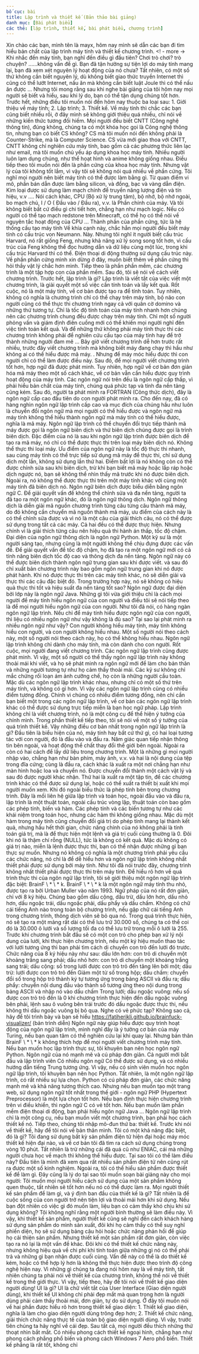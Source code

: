 ```yaml
---
bố cục: bài
title: Lập trình và thiết kế (Bản thảo bài giảng)
danh mục: [Bài phát biểu]
các thẻ: [lập trình, thiết kế, bài phát biểu, chương trình]
---
```


Xin chào các bạn, mình tên là mayx, hôm nay mình sẽ dẫn các bạn đi tìm hiểu bản chất của lập trình máy tính và thiết kế chương trình. <! - more ->
Khi nhắc đến máy tính, bạn nghĩ đến điều gì đầu tiên? Chơi trò chơi? trò chuyện? ……không vấn đề gì. Bạn đã tận hưởng sự tiện lợi do máy tính mang lại, bạn đã xem xét nguyên lý hoạt động của nó chưa? Tất nhiên, có một số thứ không cần biết nguyên lý, dù không biết giao thức truyền Internet thì cũng có thể lướt Internet, nấu ăn mà không cần biết luật Joule thì có thể nấu ăn được ... Nhưng tôi mong rằng sau khi nghe bài giảng của tôi hôm nay mọi người sẽ biết và hiểu, sau khi lý do, bạn có thể tận dụng chúng tốt hơn.
Trước hết, những điều tôi muốn nói đến hôm nay thuộc ba loại sau: 1. Giới thiệu về máy tính; 2. Lập trình; 3. Thiết kế.
Về máy tính thì chắc các bạn cũng biết nhiều rồi, ở đây mình sẽ không giới thiệu quá nhiều, chỉ nói về những kiến ​​thức tương đối hiếm.
Mọi người đều biết CNTT (Công nghệ thông tin), đúng không, chúng ta có một khóa học gọi là Công nghệ thông tin, nhưng bạn có biết CS không? CS mà tôi muốn nói đến không phải là Counter-Strike, mà là Computer Science. CS vừa mới giao thoa với CNTT, CNTT không chỉ nghiên cứu máy tính, bao gồm cả các phương thức liên lạc như email, mà tôi muốn chủ yếu áp dụng khoa học máy tính. Nhiều người luôn lạm dụng chúng, như thể hoạt hình và anime không giống nhau.
Điều tiếp theo tôi muốn nói đến là phần cứng của khoa học máy tính. Nhưng vật lý của tôi không tốt lắm, vì vậy tôi sẽ không nói quá nhiều về phần cứng. Tôi nghĩ mọi người nên biết máy tính có thể được làm bằng gì. Từ quan điểm vi mô, phần bán dẫn được làm bằng silicon, và đồng, bạc và vàng dẫn điện. Kim loại được sử dụng làm mạch chính để truyền năng lượng điện và tín hiệu, v.v .... Nói cách khác, CPU (Bộ xử lý trung tâm), bộ nhớ, bộ nhớ ngoài, bo mạch chủ, I / O ( Đầu vào / Đầu ra), v.v. là Phần chính của máy. Và tôi không biết bất cứ điều gì chi tiết hơn, chẳng hạn như mạch logic. Nếu có người có thể tạo mạch redstone trên Minecraft, có thể họ có thể nói về nguyên tắc hoạt động của CPU ...
Thành phần của phần cứng, tức là hệ thống cấu tạo máy tính Về khía cạnh này, chắc hẳn mọi người đều biết máy tính có cấu trúc von Neumann. Này. Nhưng tôi nghĩ ít người biết cấu trúc Harvard, nó rất giống Feng, nhưng khả năng xử lý song song tốt hơn, vì cấu trúc của Feng không thể đọc hướng dẫn và dữ liệu cùng một lúc, trong khi cấu trúc Harvard thì có thể. Điện thoại di động thường sử dụng cấu trúc này.
Về phần phần cứng mình xin dừng ở đây, muốn biết thêm về phần cứng thì hỏi thầy vật lý chắc hơn mình.
Tiếp theo là phần phần mềm, các chương trình là một tập hợp con của phần mềm. Sau đó, tôi sẽ nói về cách viết chương trình.
Trước hết, lập trình là gì? Lập trình là viết tắt của việc viết một chương trình, là giải quyết một số việc cần tính toán và lấy kết quả. Rốt cuộc, nó là một máy tính, về cơ bản được tạo ra để tính toán. Tuy nhiên, không có nghĩa là chương trình chỉ có thể chạy trên máy tính, bộ não con người cũng có thể thực thi chương trình ngay cả với quân cờ domino và những thứ tương tự. Chỉ là tốc độ tính toán của máy tính nhanh hơn chúng nên các chương trình chung đều được chạy trên máy tính. Chỉ một số người phỏng vấn và giám định điên cuồng mới có thể khiến mọi người nghĩ đến việc tính toán kết quả. Và để những thứ không phải máy tính thực thi các chương trình không phải để nghiên cứu cấu tạo của máy tính hay để trở thành những người đam mê ...
Bây giờ viết chương trình dễ hơn trước rất nhiều, trước đây viết chương trình mà không biết máy đang chạy thì hầu như không ai có thể hiểu được mã máy. . Nhưng để máy móc hiểu được thì con người chỉ có thể làm được điều này. Sau đó, để mọi người viết chương trình tốt hơn, hợp ngữ đã được phát minh. Tuy nhiên, hợp ngữ về cơ bản đơn giản hóa mã máy theo một số cách khác, về cơ bản vẫn cần hiểu được quy trình hoạt động của máy tính. Các ngôn ngữ nói trên đều là ngôn ngữ cấp thấp, vì phải hiểu bản chất của máy tính, chúng quá phức tạp và tính đa nền tảng cũng kém. Sau đó, người ta phát minh ra FORTRAN (Công thức dịch), đây là ngôn ngữ cấp cao đầu tiên do con người phát minh ra. Cho đến nay, đã có hàng nghìn ngôn ngữ lập trình cấp cao và mục đích của chúng hầu như luôn là chuyển đổi ngôn ngữ mà mọi người có thể hiểu được và ngôn ngữ mà máy tính không thể hiểu thành ngôn ngữ mà máy tính có thể hiểu được, nghĩa là mã máy. Ngôn ngữ lập trình có thể chuyển đổi trực tiếp thành mã máy được gọi là ngôn ngữ biên dịch và thứ biên dịch chúng được gọi là trình biên dịch. Đặc điểm của nó là sau khi ngôn ngữ lập trình được biên dịch để tạo ra mã máy, nó chỉ có thể được thực thi trên loại máy biên dịch nó. Không thể thực thi loại máy. Ưu điểm của ngôn ngữ này là tốc độ thực thi nhanh, sau cùng máy tính có thể trực tiếp sử dụng mã máy để thực thi, chỉ sử dụng dịch một lần, không sử dụng lần thứ hai. Điểm bất lợi là nó không còn có thể được chỉnh sửa sau khi biên dịch, trừ khi bạn biết mã máy hoặc lắp ráp hoặc dịch ngược nó, bạn sẽ không thể nhìn thấy mã trước khi nó được biên dịch. Ngoài ra, nó không thể được thực thi trên một máy tính khác với cùng một máy tính đã biên dịch nó. Ngôn ngữ biên dịch được biểu diễn bằng ngôn ngữ C. Để giải quyết vấn đề không thể chỉnh sửa và đa nền tảng, người ta đã tạo ra một ngôn ngữ khác, đó là ngôn ngữ thông dịch.
Ngôn ngữ thông dịch là diễn giải mã nguồn chương trình từng câu từng câu thành mã máy, do đó không cần chuyển mã nguồn thành mã máy, ưu điểm của cách này là có thể chỉnh sửa được và vì nó là một câu của giải thích câu, nó có thể được sử dụng trong tất cả các máy. Cả hai đều có thể được thực hiện. Nhưng chính vì là giải thích từng câu nên hiệu quả thi hành án thấp, tốc độ chậm. Đại diện của ngôn ngữ thông dịch là ngôn ngữ Python. Một kỹ sư là một người sáng tạo, nhưng cũng là một người không thể chịu đựng được các vấn đề. Để giải quyết vấn đề tốc độ chậm, họ đã tạo ra một ngôn ngữ mới có cả tính năng biên dịch tốc độ cao và thông dịch đa nền tảng. Ngôn ngữ này có thể được biên dịch thành ngôn ngữ trung gian sau khi được viết. và sau đó chỉ xuất bản chương trình này bao gồm ngôn ngữ trung gian khi nó được phát hành. Khi nó được thực thi trên các máy tính khác, nó sẽ diễn giải và thực thi các câu đặc biệt đó. Trong trường hợp này, nó sẽ không có hiệu quả thực thi tốt và hiệu suất đa nền tảng tốt sao? Ngôn ngữ được đại diện bởi lớp này là ngôn ngữ Java.
Những gì tôi vừa giới thiệu chỉ là cách mọi người để máy tính hiểu ngôn ngữ của con người và điều tôi sẽ nói tiếp theo là để mọi người hiểu ngôn ngữ của con người. Như tôi đã nói, có hàng ngàn ngôn ngữ lập trình. Nếu chỉ để máy tính hiểu được ngôn ngữ của con người, thì liệu có nhiều ngôn ngữ như vậy không là đủ sao? Tại sao lại phát minh ra nhiều ngôn ngữ như vậy? Con người không hiểu máy tính, máy tính không hiểu con người, và con người không hiểu nhau. Một số người nói theo cách này, một số người nói theo cách này, họ có thể không hiểu nhau. Ngôn ngữ lập trình không chỉ dành cho máy tính, mà còn dành cho con người. Rốt cuộc, mọi người đang viết chương trình. Các ngôn ngữ lập trình cũng được phát minh. Vì vậy, một số người có thể thấy ngôn ngữ lập trình này không thoải mái khi viết, và họ sẽ phát minh ra ngôn ngữ mới để làm cho bản thân và những người tương tự như họ cảm thấy thoải mái. Các kỹ sư không chỉ mắc chứng rối loạn ám ảnh cưỡng chế, họ còn là những người cầu toàn.
Mặc dù các ngôn ngữ lập trình khác nhau, nhưng chỉ có một số thứ trên máy tính, và không có gì hơn. Vì vậy các ngôn ngữ lập trình cũng có nhiều điểm tương đồng. Chính vì chúng có nhiều điểm tương đồng, nên chỉ cần bạn biết một trong các ngôn ngữ lập trình, về cơ bản các ngôn ngữ lập trình khác có thể được sử dụng trực tiếp miễn là bạn học ngữ pháp. Lập trình không chỉ là viết chương trình, nó là một công cụ để thể hiện ý tưởng của chính mình. Trong phần thiết kế tiếp theo, tôi sẽ nói về một số ý tưởng của quá trình thiết kế.
Vậy những điều cơ bản nhất trong ngôn ngữ lập trình là gì? Đầu tiên là biểu hiện của nó, máy tính hay bất cứ thứ gì, có hai loại tương tác với con người, đó là đầu vào và đầu ra. Năm giác quan tiếp nhận thông tin bên ngoài, và hoạt động thể chất thay đổi thế giới bên ngoài. Ngoài ra còn có hai cách để lấy dữ liệu trong chương trình. Một là những gì mọi người nhập vào, chẳng hạn như bàn phím, máy ảnh, v.v. và hai là nội dung của tệp trong đĩa cứng; cùng là đầu ra, cách khác là xuất ra một nơi chẳng hạn như màn hình hoặc loa và chuyển nó. Được chuyển đổi thành một cách vật lý và sau đó được người khác nhận. Thứ hai là xuất ra một tập tin, để các chương trình khác có thể được sử dụng lại, hoặc có thể xuất ra thiết bị xuất khi mọi người muốn xem. Khi đó ngoài biểu thức là phép tính bên trong chương trình.
Đây là mối liên hệ giữa lập trình và toán học, ngoài đầu vào và đầu ra, lập trình là một thuật toán, ngoài cấu trúc vòng lặp, thuật toán còn bao gồm các phép tính, biến và hàm. Các phép tính và các biến tương tự như các khái niệm trong toán học, nhưng các hàm thì không giống nhau. Mặc dù một hàm trong máy tính cũng chuyển đổi giá trị do phép tính mang lại thành kết quả, nhưng hầu hết thời gian, chức năng chính của nó không phải là tính toán giá trị, mà là để thực hiện một lệnh và giá trị cuối cùng thường là 0. Đôi khi nó là thậm chí rỗng (NULL), tức là không có kết quả. Mặc dù không có giá trị nào, miễn là lệnh được thực thi, bạn có thể nhận được những gì bạn thực sự muốn.
Nhưng nó không có nghĩa là một chương trình phải yêu cầu các chức năng, nó chỉ là để dễ hiểu hơn và ngôn ngữ lập trình không nhất thiết phải được sử dụng bởi máy tính. Như tôi đã nói trước đây, chương trình không nhất thiết phải được thực thi trên máy tính. Để hiểu rõ hơn về quá trình thực thi của ngôn ngữ lập trình, tôi sẽ giới thiệu một ngôn ngữ lập trình đặc biệt: BrainF \ * \ * k. BrainF \ * \ * k là một ngôn ngữ máy tính thu nhỏ, được tạo ra bởi Urban Muller vào năm 1993. Ngữ pháp của nó rất đơn giản, chỉ với 8 ký hiệu. Chúng bao gồm dấu cộng, dấu trừ, dấu lớn hơn, dấu nhỏ hơn, dấu ngoặc trái, dấu ngoặc phải, dấu phẩy và dấu chấm. Không có chữ cái tiếng Anh nào trong toàn bộ chương trình, nếu gặp chữ cái tiếng Anh trong chương trình, thông dịch viên sẽ bỏ qua nó. Trong quá trình thực hiện, nó sẽ tạo ra một mảng rất dài có thể lưu trữ 30.000 số, chúng ta có thể coi đó là 30.000 ô lưới và số lượng tối đa có thể lưu trữ trong mỗi ô lưới là 255. Trước khi chương trình bắt đầu sẽ có một con trỏ cho phép bạn xử lý nội dung của lưới, khi thực hiện chương trình, nếu một ký hiệu muốn thao tác với lưới tương ứng thì bạn phải tìm cách di chuyển con trỏ đến lưới đó trước. Chức năng của 8 ký hiệu này như sau: dấu lớn hơn: con trỏ di chuyển một khoảng trắng sang phải; dấu nhỏ hơn: con trỏ di chuyển một khoảng trắng sang trái; dấu cộng: số trong lưới được con trỏ trỏ đến tăng lên bởi một; dấu trừ: lưới được con trỏ trỏ đến Giảm một từ số trong hộp; dấu chấm: chuyển đổi số trong hộp trỏ thành ký tự tương ứng trong bảng ASCII và đầu ra; dấu phẩy: chuyển nội dung đầu vào thành số tương ứng theo nội dung trong bảng ASCII và nhập nó vào dấu chấm Trong lưới; dấu ngoặc vuông: nếu số được con trỏ trỏ đến là 0 khi chương trình thực hiện đến dấu ngoặc vuông bên phải, lệnh sau ô vuông bên trái trước đó dấu ngoặc được thực thi, nếu không thì dấu ngoặc vuông bị bỏ qua. Nghe có vẻ phức tạp? Không sao cả, hãy để tôi trình bày và bạn sẽ hiểu <https://fatiherikli.github.io/brainfuck-visualizer/> (bản trình diễn)
Ngôn ngữ này giúp hiểu được quy trình hoạt động của ngôn ngữ lập trình, mình nghĩ đây là ý tưởng cơ bản của máy Turing, nếu bạn quan tâm có thể nghiên cứu lại khi quay lại. Nhưng bản thân BrainF \ * \ * k không thích hợp để mọi người viết chương trình máy tính. Nếu bạn muốn học lập trình thực sự, tôi khuyên bạn nên học ngôn ngữ Python. Ngôn ngữ của nó mạnh mẽ và cú pháp đơn giản. Cả người mới bắt đầu và lập trình viên Có nhiều ngôn ngữ Có thể được sử dụng, và có nhiều hướng dẫn tiếng Trung tương ứng. Vì vậy, nếu có sinh viên muốn học ngôn ngữ lập trình, tôi khuyên bạn nên học Python.
Tất nhiên, là một ngôn ngữ lập trình, có rất nhiều sự lựa chọn. Python có cú pháp đơn giản, các chức năng mạnh mẽ và khả năng tương thích cao. Nhưng nếu bạn muốn tạo một trang web, sử dụng ngôn ngữ tốt nhất trong thế giới - ngôn ngữ PHP (Hypertext Preprocessor) là một lựa chọn tốt hơn. Nếu bạn định thực hiện chương trình trên vi điều khiển, thì ngôn ngữ C có vẻ tốt hơn. Nếu bạn muốn làm phần mềm điện thoại di động, bạn phải hiểu ngôn ngữ Java ...
Ngôn ngữ lập trình chỉ là một công cụ, nếu bạn muốn viết một chương trình, bạn phải học cách thiết kế nó. Tiếp theo, chúng tôi nhập mô-đun thứ ba: thiết kế.
Trước khi nói về thiết kế, hãy để tôi nói về bản thân mình. Tôi có một khả năng đặc biệt, đó là gì? Tôi đang sử dụng bất kỳ sản phẩm điện tử hiện đại hoặc máy móc thiết kế hiện đại nào, và về cơ bản tôi đã tìm ra cách sử dụng chúng trong vòng 10 phút. Tất nhiên là trừ những cái đã quá cũ như ENIAC, cái mà những người chưa học về mạch thì không thể hiểu được. Tại sao tôi có thể làm điều này? Đầu tiên là mình đã xem qua rất nhiều sản phẩm điện tử nên cũng rút ra được một số kinh nghiệm. Ngoài ra, tôi có thể hiểu sản phẩm được thiết kế để làm gì. Đây cũng là lý do tại sao tôi muốn soạn bài giảng này cho mọi người: Tôi muốn mọi người hiểu cách sử dụng của một sản phẩm không quen thuộc, tất nhiên sẽ tốt hơn nếu nó có thể được làm ra.
Mọi người thiết kế sản phẩm để làm gì, và ý định ban đầu của thiết kế là gì? Tất nhiên là để cuộc sống của con người trở nên tiện lợi và thoải mái hơn khi sử dụng. Nếu bạn đột nhiên có việc gì đó muốn làm, liệu bạn có cảm thấy khó chịu khi sử dụng không? Tôi không nghĩ rằng một người bình thường sẽ làm điều này. Vì vậy, khi thiết kế sản phẩm, người thiết kế cũng sẽ nghĩ đến cách khách hàng sử dụng sản phẩm do mình sản xuất, đôi khi họ cảm thấy có thể suy nghĩ phiến diện, họ sẽ sử dụng bảng câu hỏi hoặc chức năng phản hồi để giúp họ cải thiện sản phẩm.
Nhưng thiết kế một sản phẩm rất đơn giản, còn việc tạo ra nó lại là một vấn đề khác. Đôi khi có thể thiết kế chức năng này, nhưng không hiệu quả về chi phí khi tính toán giữa những gì nó có thể phải trả và những gì bạn nhận được cuối cùng. Vấn đề này có thể là do thiết kế kém, hoặc có thể hợp lý hơn là không thể thực hiện được theo trình độ công nghệ hiện nay.
Vì những gì chúng ta đang nói hôm nay là về máy tính, tất nhiên chúng ta phải nói về thiết kế của chương trình, không thể nói về thiết kế trong thế giới thực. Vì vậy, tiếp theo, hãy để tôi nói về thiết kế giao diện người dùng!
UI là gì? UI là chữ viết tắt của User Interface (Giao diện người dùng), khi thiết kế UI không chỉ phải đẹp mắt mà quan trọng hơn là người dùng phải cảm thấy thoải mái, đơn giản, tự do sử dụng. Ở đây tôi muốn nói về hai phần được hiểu rõ hơn trong thiết kế giao diện: 1. Thiết kế giao diện, nghĩa là làm cho giao diện người dùng trông đẹp hơn; 2. Thiết kế chức năng, giải thích chức năng thực tế của toàn bộ giao diện người dùng. Vì vậy, trước tiên chúng ta hãy nghĩ về cái đẹp. Sau tất cả, mọi người đều thích những thứ thoạt nhìn bắt mắt. Có nhiều phong cách thiết kế ngoại hình, chẳng hạn như phong cách phẳng phổ biến và phong cách Windows 7 Aero phổ biến. Thiết kế phẳng là rất tốt, không chỉ
